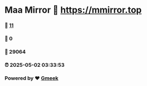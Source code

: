 # Maa Mirror :link: https://mmirror.top 
### :page_facing_up: [11](https://mmirror.top/tag.html) 
### :speech_balloon: 0 
### :hibiscus: 29064 
### :alarm_clock: 2025-05-02 03:33:53 
### Powered by :heart: [Gmeek](https://github.com/Meekdai/Gmeek)
